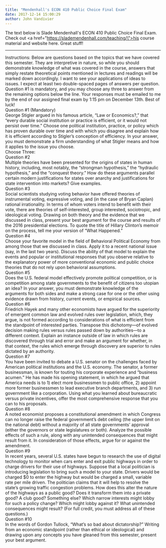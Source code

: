 ```yaml
---
title: "Mendenhall's ECON 410 Public Choice Final Exam"
date: 2017-12-14 15:00:29
author: John Vandivier
---
```




The text below is Slade Mendenhall's ECON 410 Public Choice Final Exam. Check out <a href=\"https://slademendenhall.com/teaching/\">his course material and website here</a>. Great stuff!

<hr />

<div class=\"_2cuy _3dgx _2vxa\"><span class=\"_4yxo _4yxr\">Instructions:</span> <span class=\"_4yxp\">Below are questions based on the topics that we have covered this semester. They are interpretive in nature, so while you should demonstrate knowledge of what was covered in the course, answers that simply restate theoretical points mentioned in lectures and readings will be marked down accordingly. I want to see your applications of ideas to issues. I expect at least two double-spaced pages of answers per question. </span><span class=\"_4yxo _4yxp\">Question #1</span><span class=\"_4yxp\"> is mandatory, and you may choose any </span><span class=\"_4yxo _4yxp\">three </span><span class=\"_4yxp\">to answer from the remaining options below the line. Your responses must be emailed to me by the end of our assigned final exam by 1:15 pm on December 13th. Best of luck!</span></div>
<div></div>
<div class=\"_2cuy _3dgx _2vxa\"><span class=\"_4yxo\">Question #1 (Mandatory)</span></div>
<div class=\"_2cuy _3dgx _2vxa\">George Stigler argued in his famous article, “Law or Economics?,” that “every durable social institution or practice is efficient, or it would not persist over time.” Choose one political institution, practice, or policy which has proven durable over time <span class=\"_4yxo _4yxp\">and with which you disagree</span> and explain how it is efficient according to Stigler’s conception of efficiency. In your answer, you must demonstrate a firm understanding of what Stigler means and how it applies to the issue you choose.</div>
<div class=\"_2cuy _3dgx _2vxa\"></div>
<div class=\"_2cuy _3dgx _2vxa\"><span class=\"_4yxo\">Choose Three:</span></div>
<div class=\"_2cuy _3dgx _2vxa\"><span class=\"_4yxo\">Question #2</span></div>
<div class=\"_2cuy _3dgx _2vxa\">Multiple theories have been presented for the origins of states in human history, including, most notably, the “strongman hypothesis,” the “hydraulic hypothesis,” and the “conquest theory.” How do these arguments parallel certain modern justifications for states over anarchy and justifications for state intervention into markets? Give examples.</div>
<div></div>
<div class=\"_2cuy _3dgx _2vxa\"><span class=\"_4yxo\">Question #3</span></div>
<div class=\"_2cuy _3dgx _2vxa\">Social scientists studying voting behavior have offered theories of instrumental voting, expressive voting, and (in the case of Bryan Caplan) rational irrationality. In terms of whom voters intend to benefit with their vote, there are theories of self-interested, group interested, sociotropic, and ideological voting. <span class=\"_4yxp\">Drawing on both theory and the evidence that we discussed in class</span>, present your best argument for the course and results of the 2016 presidential elections. To quote the title of Hillary Clinton’s memoir on the process, tell me your version of “What Happened.”</div>
<div></div>
<div class=\"_2cuy _3dgx _2vxa\"><span class=\"_4yxo\">Question #4</span></div>
<div class=\"_2cuy _3dgx _2vxa\">Choose your favorite model in the field of Behavioral Political Economy from among those that we discussed in class. Apply it to a recent national issue (say, in the last two years). Discuss the ability of that model to explain the events and popular or institutional responses that you observe relative to the explanatory power of more conventional economic and public choice theories that do not rely upon behavioral assumptions.</div>
<div></div>
<div class=\"_2cuy _3dgx _2vxa\"><span class=\"_4yxo\">Question #5</span></div>
<div class=\"_2cuy _3dgx _2vxa\">Does the U.S. federal model effectively promote political competition, or is competition among state governments to the benefit of citizens too utopian an idea? In your answer, you must demonstrate knowledge of the arguments for both sides and make a strong case for one or the other using evidence drawn from history, current events, or empirical sources.</div>
<div></div>
<div class=\"_2cuy _3dgx _2vxa\"><span class=\"_4yxo\">Question #6</span></div>
<div class=\"_2cuy _3dgx _2vxa\">Friedrich Hayek and many other economists have argued for the superiority of emergent <span class=\"_4yxp\">common law</span> and evolved rules over <span class=\"_4yxp\">legislation</span>, which, they argue, is not formed according to considerations of what is efficient from the standpoint of interested parties. Transpose this dichotomy—of evolved decision making rules versus rules passed down by authorities—to a different context. Explain an instance <span class=\"_4yxp\">outside of law</span> in which rules are discovered through trial and error and make an argument for whether, in that context, the rules which emerge through discovery are superior to rules dictated by an authority.</div>
<div></div>
<div class=\"_2cuy _3dgx _2vxa\"><span class=\"_4yxo\">Question #7</span></div>
<div class=\"_2cuy _3dgx _2vxa\">You have been invited to debate a U.S. senator on the challenges faced by American political institutions and the U.S. economy. The senator, a former businessman, is known for touting his corporate experience and “business acumen.” He has made his opening statement, in which he argued that America needs is to 1) elect more businessmen to public office, 2) appoint more former businessmen to lead executive branch departments, and 3) run government like a corporation. Using what you learned about bureaucratic versus private incentives, offer the most comprehensive response that you can to his proposals.</div>
<div></div>
<div class=\"_2cuy _3dgx _2vxa\"><span class=\"_4yxo\">Question #8</span></div>
<div class=\"_2cuy _3dgx _2vxa\">A noted economist proposes a constitutional amendment in which Congress can no longer raise the federal government’s debt ceiling (the upper limit on the national debt) without a majority of all state governments’ approval (either the governors or state legislatures or both). Analyze the possible effects of such a rule, along with any unintended consequences that might result from it. In consideration of those effects, argue for or against the amendment.</div>
<div></div>
<div class=\"_2cuy _3dgx _2vxa\"><span class=\"_4yxo\">Question #9</span></div>
<div class=\"_2cuy _3dgx _2vxa\">In recent years, several U.S. states have begun to research the use of digital technology to monitor when cars enter and exit public highways in order to charge drivers for their use of highways. Suppose that a local politician is introducing legislation to bring such a model to your state. Drivers would be charged $0 to enter the highway but would be charged a small, variable rate <span class=\"_4yxp\">per mile driven</span>. The politician claims that it will help to resolve the state’s growing traffic congestion problems. How does this alter the nature of the highways as a public good? Does it transform them into a private good? A club good? Something else? Which narrow interests might lobby for such a policy change? Which might lobby against it? What unintended consequences might result? (For full credit, you must address all of these questions.)</div>
<div></div>
<div class=\"_2cuy _3dgx _2vxa\"><span class=\"_4yxo\">Question #10</span></div>
<div class=\"_2cuy _3dgx _2vxa\">In the words of Gordon Tullock, “What’s so bad about dictatorship?” Writing from an economic standpoint (rather than ethical or ideological) and drawing upon any concepts you have gleaned from this semester, present your best argument.</div>